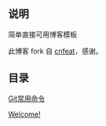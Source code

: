 ## 说明 ##

简单直接可用博客模板

此博客 fork 自 [cnfeat](https://github.com/cnfeat/blog.io)，感谢。

## 目录 ##

[Git常用命令](https://maoinbupt.github.io/blog.io/blog/2017/07/05/brief-introduction-to-git/)

[Welcome!](https://maoinbupt.github.io/blog.io/blog/2017/06/30/welcome-to-blog/)







